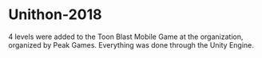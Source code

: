 # Unithon-2018
4 levels were added to the Toon Blast Mobile Game at the organization, organized by Peak Games. Everything was done through the Unity Engine.
